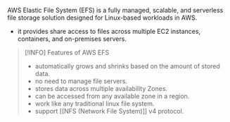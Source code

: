 AWS Elastic File System (EFS) is a fully managed, scalable, and serverless file storage solution designed for Linux-based workloads in AWS.
- it provides share access to files across multiple EC2 instances, containers, and on-premises servers.

> [!INFO] Features of AWS EFS
> - automatically grows and shrinks based on the amount of stored data.
> - no need to manage file servers.
> - stores data across multiple availability Zones.
> - can be accessed from any available zone in a region.
> - work like any traditional linux file system.
> - support [[NFS (Network File System)]] v4 protocol.